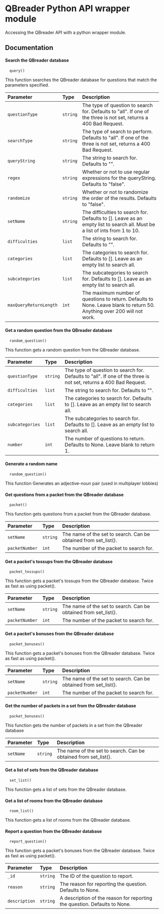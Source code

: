 # QBreader Python API wrapper module
Accessing the QBreader API with a python wrapper module.

## Documentation

#### Search the QBreader database

```
  query()
```
This function searches the QBreader database for questions that match the parameters specified.

| Parameter | Type     | Description                |
| :-------- | :------- | :------------------------- |
| `questionType` | `string` | The type of question to search for. Defaults to "all". If one of the three is not set, returns a 400 Bad Request. |
| `searchType` | `string` | The type of search to perform. Defaults to "all". If one of the three is not set, returns a 400 Bad Request. |
| `queryString` | `string` | The string to search for. Defaults to "". |
| `regex` | `string` | Whether or not to use regular expressions for the queryString. Defaults to "false". |
| `randomize` | `string` | Whether or not to randomize the order of the results. Defaults to "false". |
| `setName` | `string` | The difficulties to search for. Defaults to []. Leave as an empty list to search all. Must be a list of ints from 1 to 10. |
| `difficulties` | `list` | The string to search for. Defaults to "". |
| `categories` | `list` | The categories to search for. Defaults to []. Leave as an empty list to search all. |
| `subcategories` | `list` | The subcategories to search for. Defaults to []. Leave as an empty list to search all. |
| `maxQueryReturnLength` | `int` | The maximum number of questions to return. Defaults to None. Leave blank to return 50. Anything over 200 will not work. |


#### Get a random question from the QBreader database

```
  random_question()
```
This function gets a random question from the QBreader database.

| Parameter | Type     | Description                |
| :-------- | :------- | :------------------------- |
| `questionType` | `string` | The type of question to search for. Defaults to "all". If one of the three is not set, returns a 400 Bad Request. |
| `difficulties` | `list` | The string to search for. Defaults to "". |
| `categories` | `list` | The categories to search for. Defaults to []. Leave as an empty list to search all. |
| `subcategories` | `list` | The subcategories to search for. Defaults to []. Leave as an empty list to search all. |
| `number` | `int` | The number of questions to return. Defaults to None. Leave blank to return 1.|

#### Generate a random name 

```
  random_question()
```
This function Generates an adjective-noun pair (used in multiplayer lobbies)

#### Get questions from a packet from the QBreader database

```
  packet()
```
This function gets questions from a packet from the QBreader database.

| Parameter | Type     | Description                |
| :-------- | :------- | :------------------------- |
| `setName` | `string` | The name of the set to search. Can be obtained from set_list().|
| `packetNumber` | `int` | The number of the packet to search for.|

#### Get a packet's tossups from the QBreader database

```
  packet_tossups()
```
This function gets a packet's tossups from the QBreader database. Twice as fast as using packet().

| Parameter | Type     | Description                |
| :-------- | :------- | :------------------------- |
| `setName` | `string` | The name of the set to search. Can be obtained from set_list().|
| `packetNumber` | `int` | The number of the packet to search for.|

#### Get a packet's bonuses from the QBreader database

```
  packet_bonuses()
```
This function gets a packet's bonuses from the QBreader database. Twice as fast as using packet().

| Parameter | Type     | Description                |
| :-------- | :------- | :------------------------- |
| `setName` | `string` | The name of the set to search. Can be obtained from set_list().|
| `packetNumber` | `int` | The number of the packet to search for.|

#### Get the number of packets in a set from the QBreader database

```
  packet_bonuses()
```
This function gets the number of packets in a set from the QBreader database

| Parameter | Type     | Description                |
| :-------- | :------- | :------------------------- |
| `setName` | `string` | The name of the set to search. Can be obtained from set_list().|

#### Get a list of sets from the QBreader database 

```
  set_list()
```

This function gets a list of sets from the QBreader database.

#### Get a list of rooms from the QBreader database

```
  room_list()
```
This function gets a list of rooms from the QBreader database.

#### Report a question from the QBreader database

```
  report_question()
```
This function gets a packet's bonuses from the QBreader database. Twice as fast as using packet().

| Parameter | Type     | Description                |
| :-------- | :------- | :------------------------- |
| `_id` | `string` | The ID of the question to report.|
| `reason` | `string` | The reason for reporting the question. Defaults to None. |
| `description` | `string` | A description of the reason for reporting the question. Defaults to None.|
